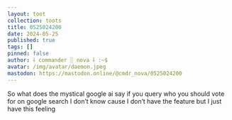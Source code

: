 ```yaml
---
layout: toot
collection: toots
title: 0525024200
date: 2024-05-25
published: true
tags: []
pinned: false
author: ⸸ commander ░ nova ⸸ :~$
avatar: /img/avatar/daemon.jpeg
mastodon: https://mastodon.online/@cmdr_nova/0525024200
---
```


So what does the mystical google ai say if you query who you should vote for on google search I don’t know cause I don’t have the feature but I just have this feeling
